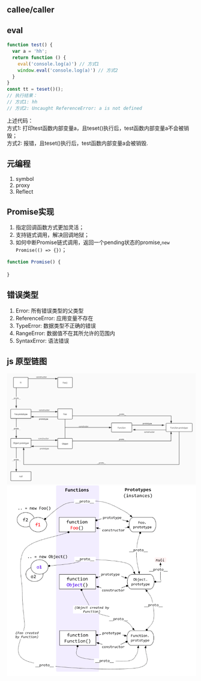 
## callee/caller
## eval
```javascript
function test() {
  var a = 'hh';
  return function () {
    eval('console.log(a)') // 方式1
    window.eval('console.log(a)') // 方式2
  }
}
const tt = teset()();
// 执行结果：
// 方式1: hh
// 方式2: Uncaught ReferenceError: a is not defined

```
上述代码：<br/>
方式1: 打印test函数内部变量a，且teset()执行后，test函数内部变量a不会被销毁；<br/>
方式2: 报错，且teset()执行后，test函数内部变量a会被销毁.<br/>
## 元编程
1. symbol
2. proxy
3. Reflect

## Promise实现
1. 指定回调函数方式更加灵活；
2. 支持链式调用，解决回调地狱；
3. 如何中断Promise链式调用，返回一个pending状态的promise,`new Promise(() => {})`；
```javascript
function Promise() {
  
}
```

## 错误类型
1. Error: 所有错误类型的父类型
2. ReferenceError: 应用变量不存在
3. TypeError: 数据类型不正确的错误
4. RangeError: 数据值不在其所允许的范围内
5. SyntaxError: 语法错误

## js 原型链图
![](./../images/JS/js031.jpg)<br>
![](./../images/JS/js032.png)<br>